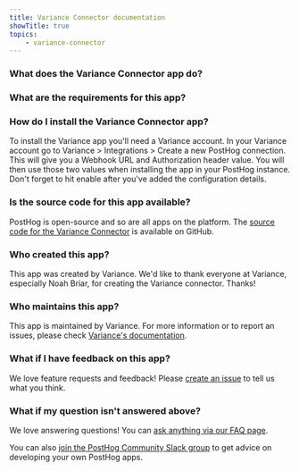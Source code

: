 ```yaml
---
title: Variance Connector documentation
showTitle: true
topics:
    - variance-connector
---
```


### What does the Variance Connector app do?


### What are the requirements for this app?


### How do I install the Variance Connector app?
To install the Variance app you'll need a Variance account. In your Variance account go to Variance > Integrations > Create a new PostHog connection. This will give you a Webhook URL and Authorization header value. You will then use those two values when installing the app in your PostHog instance. Don't forget to hit enable after you've added the configuration details.

### Is the source code for this app available?

PostHog is open-source and so are all apps on the platform. The [source code for the Variance Connector](https://github.com/PostHog/posthog-variance-plugin) is available on GitHub. 

### Who created this app?

This app was created by Variance. We'd like to thank everyone at Variance, especially Noah Briar, for creating the Variance connector. Thanks!

### Who maintains this app?

This app is maintained by Variance. For more information or to report an issues, please check [Variance's documentation](https://www.variance.com/docs/posthog).

### What if I have feedback on this app?

We love feature requests and feedback! Please [create an issue](https://github.com/PostHog/posthog/issues/new?assignees=&labels=enhancement%2C+feature&template=feature_request.md) to tell us what you think. 

### What if my question isn't answered above?

We love answering questions! You can [ask anything via our FAQ page](/questions). 

You can also [join the PostHog Community Slack group](/slack) to get advice on developing your own PostHog apps.